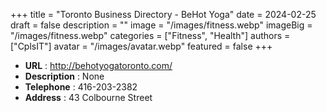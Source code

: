 +++
title = "Toronto Business Directory - BeHot Yoga"
date = 2024-02-25
draft = false
description = ""
image = "/images/fitness.webp"
imageBig = "/images/fitness.webp"
categories = ["Fitness", "Health"]
authors = ["CplsIT"]
avatar = "/images/avatar.webp"
featured = false
+++


* **URL** :  http://behotyogatoronto.com/
* **Description** : None
* **Telephone** : 416-203-2382
* **Address** : 43 Colbourne Street